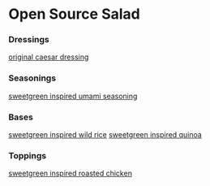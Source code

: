 # Open Source Salad

### Dressings

[original caesar dressing]()

### Seasonings

[sweetgreen inspired umami seasoning]()

### Bases

[sweetgreen inspired wild rice]()
[sweetgreen inspired quinoa]()

### Toppings

[sweetgreen inspired roasted chicken]()
